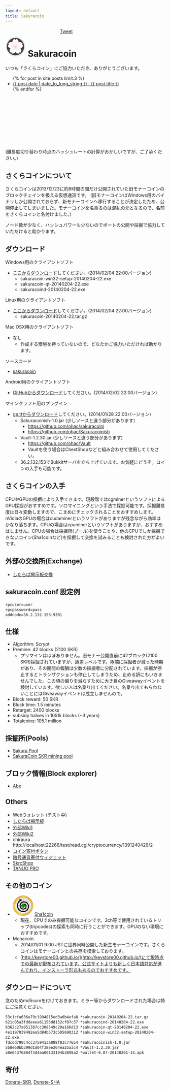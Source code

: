 ```yaml
---
layout: default
title: Sakuracoin
---
```


<div style="position:absolute;top:20;left:400px">
<a href="https://twitter.com/share" class="twitter-share-button" data-via="ohac">Tweet</a>
<script>!function(d,s,id){var js,fjs=d.getElementsByTagName(s)[0],p=/^http:/.test(d.location)?'http':'https';if(!d.getElementById(id)){js=d.createElement(s);js.id=id;js.src=p+'://platform.twitter.com/widgets.js';fjs.parentNode.insertBefore(js,fjs);}}(document, 'script', 'twitter-wjs');</script>
<div class="fb-like" data-href="http://ohac.github.io/sakuracoin" data-layout="button_count" data-action="like" data-show-faces="true" data-share="true"></div>
<script src="http://widget.monash.pw/coin.js"></script>
&nbsp;
<script>
CoinWidgetCom.go({
	wallet_address: "MNjFh6TvqYRS2xZMyfEcuKMhiitacKvysY"
	, currency: "monacoin"
	, counter: "count"
	, alignment: "bl"
	, qrcode: true
	, auto_show: false
	, lbl_button: "寄付する"
	, lbl_address: "このアドレスにMonacoinを寄付する:"
	, lbl_count: "回の寄付"
	, lbl_amount: "MONA"
	});
</script>
</div>

# ![sakuracoin64](images/sakuracoin64.png) Sakuracoin

いつも「さくらコイン」にご協力いただき、ありがとうございます。

<ul>
{% for post in site.posts limit:3 %}
<li>
<a href="/sakuracoin{{post.url}}">{{ post.date | date_to_long_string }} : {{ post.title }}</a>
</li>
{% endfor %}
</ul>

<div id="lineChart" style="width:800px; height:150px;"></div>

(難易度切り替わり時点のハッシュレートの計算がおかしいですが、ご了承ください。)

## さくらコインについて

さくらコインは2013/12/23に約8時間の間だけ公開されていた旧モナーコインのブロックチェインを扱える仮想通貨です。
(旧モナーコインはWindows用のバイナリしか公開されておらず、新モナーコインへ移行することが決定したため、公開停止してしまいました。モナーコインを名乗るのは混乱の元となるので、名前をさくらコインと名付けました。)

ノード数が少なく、ハッシュパワーも少ないのでポートの公開や採掘で協力していただけると助かります。

## ダウンロード

Windows用のクライアントソフト

* [ここからダウンロード]してください。(2014/02/04 22:00バージョン)
  * sakuracoin-win32-setup-20140204-22.exe
  * sakuracoin-qt-20140204-22.exe
  * sakuracoind-20140204-22.exe

Linux用のクライアントソフト

* [ここからダウンロード]してください。(2014/02/04 22:00バージョン)
  * sakuracoin-20140204-22.tar.gz

Mac OSX用のクライアントソフト

* なし
  * 作成する環境を持っていないので、どなたかご協力いただければ助かります。

ソースコード

* [sakuracoin]

Android用のクライアントソフト

* [GitHubからダウンロード]してください。(2014/02/02 22:00バージョン)

マインクラフト用のプラグイン

* [ge.ttからダウンロード]してください。(2014/01/28 22:00バージョン)
  * Sakuracoinish-1.0.jar (少しソースと違う部分があります)
    * https://github.com/ohac/sakuracoinj
    * https://github.com/ohac/Sakuracoinish
  * Vault-1.2.30.jar (少しソースと違う部分があります)
    * https://github.com/ohac/Vault
    * Vaultを使う場合はChestShopなどと組み合わせて使用してください。
  * 36.2.132.153でBukkitサーバを立ち上げています。お気軽にどうぞ。コインの入手も可能です。

## さくらコインの入手

CPUやGPUの採掘により入手できます。現段階ではcgminerというソフトによるGPU採掘がおすすめです。ソロマイニングという手法で採掘可能です。採掘難易度は日々変動しますので、こまめにチェックされることをおすすめします。nVidiaのGPUの場合はcudaminerというソフトがありますが残念ながら効率はかなり落ちます。CPUの場合はcpuminerというソフトがありますが、おすすめはしません。CPUの場合は採掘所(プール)を使うことや、他のCPUでしか採掘できないコイン(Sha1coinなど)を採掘して交換を試みることも検討された方がよいです。

## 外部の交換所(Exchange)

* [したらば掲示板交換]

## sakuracoin.conf 設定例

    rpcuser=user
    rpcpassword=pass
    addnode=36.2.132.153:9301

## 仕様

* Algorithm: Scrypt
* Premine: 42 blocks (2100 SKR)
  * プリマインはほぼありません。旧モナー公開直前に42ブロック(2100 SKR)採掘されていますが、誤差レベルです。極端に採掘者が減った時期があり、その期間の報酬は少数の採掘者に分配されています。採掘が停止するとトランザクションも停止してしまうため、止める訳にもいきませんでした。この頃の偏りを減らすために大き目のGiveawayイベントを検討しています。欲しい人は名乗り出てください。名乗り出てもらわないことにはGiveawayイベントは成立しませんので。
* Block reward: 50 SKR
* Block time: 1.5 minutes
* Retarget: 2400 blocks
* subsidy halves in 1051k blocks (~3 years)
* Totalcoins: 105.1 million

## 採掘所(Pools)

* [Sakura Pool]
* [SakuraCoin SKR mining pool](http://skr.crypto-hamsters.com/)

## ブロック情報(Block explorer)

* [Abe]

## Others

* [Webウォレット] (テスト中)
* [したらば掲示板]
* [外部Wiki1]
* [外部Wiki2]
* chiraura http://localhost:22266/test/read.cgi/cryptocurrency/1391240429/2
* [コイン寄付ボタン]
* [暗号通貨寄付ウィジェット]
* [SkrcShop]
* [TANUO PRO]

## その他のコイン

* ![sha1coin64](images/sha1coin64.png) [Sha1coin]
  * 現在、CPUでのみ採掘可能なコインです。2ch等で使用されているトリップ(tripcodes)の探索も同時に行うことができます。GPUのない環境におすすめです。
* Monacoin
  * 2014/01/01 9:00 JSTに世界同時公開した新生モナーコインです。さくらコインはモナーコインとの共存を模索しております。
  * [http://keystore00.github.io/](http://keystore00.github.io/)にて現時点での最新が配布されています。公式サイトよりも新しく日本語対応が進んでおり、インストーラ形式もあるのでおすすめです。

## ダウンロードについて

念のためmd5sumを付けておきます。ミラー等からダウンロードされた場合は特にご注意ください。

    53c1cfa636a79c1994815ed3a0b4efa8 *sakuracoin-20140204-22.tar.gz
    621c05a3fddeeea61156dd152cf07c37 *sakuracoind-20140204-22.exe
    8362c27a0513b7cc308549c20a166d13 *sakuracoin-qt-20140204-22.exe
    4e1197039492ea5d84b573c505690312 *sakuracoin-win32-setup-20140204-22.exe
    fdcdd790c4cc3759413a088f83c77654 *Sakuracoinish-1.0.jar
    5b0e60bb399d1d04f38ee264ea25a3c4 *Vault-1.2.30.jar
    a8e04376804f3d4ea00133194b3898a2 *wallet-0.07-20140201-14.apk

## 寄付

[Donate-SKR], [Donate-SHA]

<script src="http://coindonationwidget.com/jp/coin.js"></script>
<script>
  CoinWidgetCom.go({
    wallet_address: "MTu6jrxp5xD6RHWeZUEpw7X5WnpmEzYTkd"
    , currency: "sakuracoin"
    , counter: "count"
    , qrcode: true
    , auto_show: false
    , decimals: 4
    , lbl_button: "寄付する"
    , lbl_address: "以下のアドレスに寄付する:"
    , lbl_count: "回"
    , lbl_amount: "SKR"
  });
</script>
<script>
  CoinWidgetCom.go({
    wallet_address: "SQqr32xpK6hkmDyJRvPLaLFzqzfjq1Dr6f"
    , currency: "sha1coin"
    , counter: "count"
    , qrcode: true
    , auto_show: false
    , decimals: 4
    , lbl_button: "寄付する"
    , lbl_address: "以下のアドレスに寄付する:"
    , lbl_count: "回"
    , lbl_amount: "SHA"
  });
</script>

[Donate-SKR]: sakuracoin:MTu6jrxp5xD6RHWeZUEpw7X5WnpmEzYTkd
[Donate-SHA]: sha1coin:SQqr32xpK6hkmDyJRvPLaLFzqzfjq1Dr6f
[Donate-MONA]: monacoin:MNjFh6TvqYRS2xZMyfEcuKMhiitacKvysY
[Bitmessage]: https://bitmessage.ch/
[Sha1coin]: http://ohac.github.io/sha1coin/
[ここからダウンロード]: https://github.com/ohac/sakuracoin/releases
[したらば掲示板交換]: http://jbbs.shitaraba.net/bbs/read.cgi/internet/19552/1388817096/l50
[したらば掲示板]: http://jbbs.shitaraba.net/internet/19552/
[外部Wiki1]: http://www59.atwiki.jp/sakuracoin/
[外部Wiki2]: http://www59.atwiki.jp/japancryptocurrency/pages/15.html
[sakuracoin]: https://github.com/ohac/sakuracoin
[GitHubからダウンロード]: https://github.com/ohac/sakuracoin-wallet/releases/
[ge.ttからダウンロード]: http://ge.tt/8AI28VH1?c
[Sakura Pool]: http://sakurapool.dip.jp/
[Webウォレット]: http://coins.asiru.info/index2.html
[コイン寄付ボタン]: http://bitcoinlove.lv9.co/
[Abe]: http://abe.sighash.info/
[SkrcShop]: http://skrcshop.blog.fc2.com/
[TANUO PRO]: http://tanuo6.wix.com/tanuotrade
[暗号通貨寄付ウィジェット]: http://coindonationwidget.com/jp/
